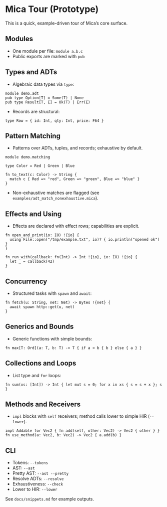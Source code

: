 # Mica Tour (Prototype)

This is a quick, example-driven tour of Mica’s core surface.

## Modules

- One module per file: `module a.b.c`
- Public exports are marked with `pub`

## Types and ADTs

- Algebraic data types via `type`:

```mica
module demo.adt
pub type Option[T] = Some(T) | None
pub type Result[T, E] = Ok(T) | Err(E)
```

- Records are structural:

```mica
type Row = { id: Int, qty: Int, price: F64 }
```

## Pattern Matching

- Patterns over ADTs, tuples, and records; exhaustive by default.

```mica
module demo.matching

type Color = Red | Green | Blue

fn to_text(c: Color) -> String {
  match c { Red => "red", Green => "green", Blue => "blue" }
}
```

- Non-exhaustive matches are flagged (see `examples/adt_match_nonexhaustive.mica`).

## Effects and Using

- Effects are declared with effect rows; capabilities are explicit.

```mica
fn open_and_print(io: IO) !{io} {
  using File::open("/tmp/example.txt", io)? { io.println("opened ok") }
}

fn run_with(callback: fn(Int) -> Int !{io}, io: IO) !{io} {
  let _ = callback(42)
}
```

## Concurrency

- Structured tasks with `spawn` and `await`:

```mica
fn fetch(u: String, net: Net) -> Bytes !{net} {
  await spawn http::get(u, net)
}
```

## Generics and Bounds

- Generic functions with simple bounds:

```mica
fn max[T: Ord](a: T, b: T) -> T { if a < b { b } else { a } }
```

## Collections and Loops

- List type and `for` loops:

```mica
fn sum(xs: [Int]) -> Int { let mut s = 0; for x in xs { s = s + x }; s }
```

## Methods and Receivers

- `impl` blocks with `self` receivers; method calls lower to simple HIR (`--lower`).

```mica
impl Addable for Vec2 { fn add(self, other: Vec2) -> Vec2 { other } }
fn use_method(a: Vec2, b: Vec2) -> Vec2 { a.add(b) }
```

## CLI

- Tokens: `--tokens`
- AST: `--ast`
- Pretty AST: `--ast --pretty`
- Resolve ADTs: `--resolve`
- Exhaustiveness: `--check`
- Lower to HIR: `--lower`

See `docs/snippets.md` for example outputs.

